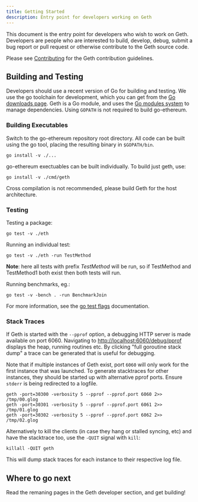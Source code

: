 ```yaml
---
title: Getting Started
description: Entry point for developers working on Geth
---
```


This document is the entry point for developers who wish to work on Geth. Developers are people who are interested to build, develop, debug, submit
a bug report or pull request or otherwise contribute to the Geth source code.

Please see [Contributing](/content/docs/developers/contributing.md) for the Geth contribution guidelines.

## Building and Testing

Developers should use a recent version of Go for building and testing. We use the go toolchain for development, which you can get from the [Go downloads page](https://golang.org/doc/install). Geth is a Go module, and uses the [Go modules system](https://github.com/golang/go/wiki/Modules) to manage dependencies. Using `GOPATH` is not required to build go-ethereum.

### Building Executables

Switch to the go-ethereum repository root directory. All code can be built using the go tool, placing the resulting binary in `$GOPATH/bin`.

```text
go install -v ./...
```

go-ethereum exectuables can be built individually. To build just geth, use:

```text
go install -v ./cmd/geth
```

Cross compilation is not recommended, please build Geth for the host architecture.

### Testing

Testing a package:

```
go test -v ./eth
```

Running an individual test:

```
go test -v ./eth -run TestMethod
```

**Note**: here all tests with prefix _TestMethod_ will be run, so if TestMethod and TestMethod1 both exist then both tests will run.

Running benchmarks, eg.:

```
go test -v -bench . -run BenchmarkJoin
```

For more information, see the [go test flags](https://golang.org/cmd/go/#hdr-Testing_flags) documentation.

### Stack Traces

If Geth is started with the `--pprof` option, a debugging HTTP server is made available on port 6060. Navigating to <http://localhost:6060/debug/pprof> displays the heap, running routines etc. By clicking "full goroutine stack dump" a trace can be generated that is useful for debugging.

Note that if multiple instances of Geth exist, port `6060` will only work for the first instance that was launched. To generate stacktraces for other instances, they should be started up with alternative pprof ports. Ensure `stderr` is being redirected to a logfile.

```
geth -port=30300 -verbosity 5 --pprof --pprof.port 6060 2>> /tmp/00.glog
geth -port=30301 -verbosity 5 --pprof --pprof.port 6061 2>> /tmp/01.glog
geth -port=30302 -verbosity 5 --pprof --pprof.port 6062 2>> /tmp/02.glog
```

Alternatively to kill the clients (in case they hang or stalled syncing, etc) and have the stacktrace too, use the `-QUIT` signal with `kill`:

```
killall -QUIT geth
```

This will dump stack traces for each instance to their respective log file.


## Where to go next

Read the remaning pages in the Geth developer section, and get building!

